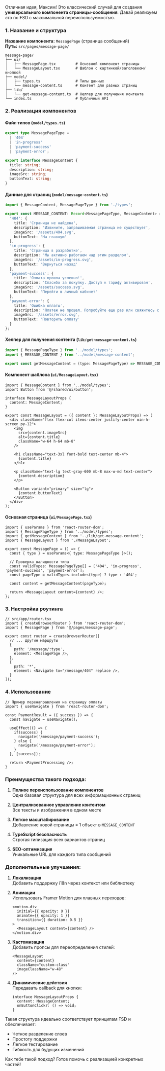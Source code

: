 Отличная идея, Максим! Это классический случай для создания **универсального компонента страницы-сообщения**. Давай реализуем это по FSD с максимальной переиспользуемостью.

### 1. Название и структура
**Название компонента:** `MessagePage` (страница сообщений)  
**Путь:** `src/pages/message-page/`

```
message-page/
├── ui/
│   ├── MessagePage.tsx         # Основной компонент страницы
│   └── MessageLayout.tsx       # Шаблон с картинкой/заголовком/кнопкой
├── model/
│   ├── types.ts                # Типы данных
│   └── message-content.ts      # Контент для разных страниц
├── lib/
│   └── get-message-content.ts  # Хелпер для получения контента
└── index.ts                    # Публичный API
```

### 2. Реализация компонентов

#### Файл типов (`model/types.ts`)
```typescript
export type MessagePageType = 
  | '404' 
  | 'in-progress' 
  | 'payment-success' 
  | 'payment-error';

export interface MessageContent {
  title: string;
  description: string;
  imageSrc: string;
  buttonText: string;
}
```

#### Данные для страниц (`model/message-content.ts`)
```typescript
import { MessageContent, MessagePageType } from './types';

export const MESSAGE_CONTENT: Record<MessagePageType, MessageContent> = {
  '404': {
    title: 'Страница не найдена',
    description: 'Извините, запрашиваемая страница не существует',
    imageSrc: '/assets/404.svg',
    buttonText: 'На главную'
  },
  'in-progress': {
    title: 'Страница в разработке',
    description: 'Мы активно работаем над этим разделом',
    imageSrc: '/assets/in-progress.svg',
    buttonText: 'Вернуться назад'
  },
  'payment-success': {
    title: 'Оплата прошла успешно!',
    description: 'Спасибо за покупку. Доступ к тарифу активирован',
    imageSrc: '/assets/success.svg',
    buttonText: 'Перейти в личный кабинет'
  },
  'payment-error': {
    title: 'Ошибка оплаты',
    description: 'Платеж не прошел. Попробуйте еще раз или свяжитесь с поддержкой',
    imageSrc: '/assets/error.svg',
    buttonText: 'Повторить оплату'
  }
};
```

#### Хелпер для получения контента (`lib/get-message-content.ts`)
```typescript
import { MessagePageType } from '../model/types';
import { MESSAGE_CONTENT } from '../model/message-content';

export const getMessageContent = (type: MessagePageType) => MESSAGE_CONTENT[type];
```

#### Компонент шаблона (`ui/MessageLayout.tsx`)
```tsx
import { MessageContent } from '../model/types';
import Button from '@/shared/ui/button';

interface MessageLayoutProps {
  content: MessageContent;
}

export const MessageLayout = ({ content }: MessageLayoutProps) => (
  <div className="flex flex-col items-center justify-center min-h-screen py-12">
    <img 
      src={content.imageSrc} 
      alt={content.title}
      className="w-64 h-64 mb-8"
    />
    
    <h1 className="text-3xl font-bold text-center mb-4">
      {content.title}
    </h1>
    
    <p className="text-lg text-gray-600 mb-8 max-w-md text-center">
      {content.description}
    </p>
    
    <Button variant="primary" size="lg">
      {content.buttonText}
    </Button>
  </div>
);
```

#### Основная страница (`ui/MessagePage.tsx`)
```tsx
import { useParams } from 'react-router-dom';
import { MessagePageType } from '../model/types';
import { getMessageContent } from '../lib/get-message-content';
import { MessageLayout } from './MessageLayout';

export const MessagePage = () => {
  const { type } = useParams<{ type: MessagePageType }>();
  
  // Проверка валидности типа
  const validTypes: MessagePageType[] = ['404', 'in-progress', 'payment-success', 'payment-error'];
  const pageType = validTypes.includes(type) ? type : '404';
  
  const content = getMessageContent(pageType);

  return <MessageLayout content={content} />;
};
```

### 3. Настройка роутинга
```tsx
// src/app/router.tsx
import { createBrowserRouter } from 'react-router-dom';
import { MessagePage } from '@/pages/message-page';

export const router = createBrowserRouter([
  // ... другие маршруты
  {
    path: '/message/:type',
    element: <MessagePage />,
  },
  {
    path: '*',
    element: <Navigate to="/message/404" replace />,
  }
]);
```

### 4. Использование
```tsx
// Пример перенаправления на страницу оплаты
import { useNavigate } from 'react-router-dom';

const PaymentResult = ({ success }) => {
  const navigate = useNavigate();
  
  useEffect(() => {
    if(success) {
      navigate('/message/payment-success');
    } else {
      navigate('/message/payment-error');
    }
  }, [success]);
  
  return <PaymentProcessing />;
}
```

### Преимущества такого подхода:

1. **Полное переиспользование компонентов**  
   Одна базовая структура для всех информационных страниц

2. **Централизованное управление контентом**  
   Все тексты и изображения в одном месте

3. **Легкое масштабирование**  
   Добавление новой страницы = 1 объект в `MESSAGE_CONTENT`

4. **TypeScript безопасность**  
   Строгая типизация всех вариантов страниц

5. **SEO-оптимизация**  
   Уникальные URL для каждого типа сообщений

### Дополнительные улучшения:

1. **Локализация**  
   Добавить поддержку i18n через контекст или библиотеку

2. **Анимации**  
   Использовать Framer Motion для плавных переходов:
   ```tsx
   <motion.div
     initial={{ opacity: 0 }}
     animate={{ opacity: 1 }}
     transition={{ duration: 0.5 }}
   >
     <MessageLayout content={content} />
   </motion.div>
   ```

3. **Кастомизация**  
   Добавить пропсы для переопределения стилей:
   ```tsx
   <MessageLayout 
     content={content}
     className="custom-class" 
     imageClassName="w-48"
   />
   ```

4. **Динамические действия**  
   Передавать callback для кнопки:
   ```tsx
   interface MessageLayoutProps {
     content: MessageContent;
     onButtonClick?: () => void;
   }
   ```

Такая структура идеально соответствует принципам FSD и обеспечивает:
- Четкое разделение слоев
- Простоту поддержки
- Легкое тестирование
- Гибкость для будущих изменений

Как тебе такой подход? Готов помочь с реализацией конкретных частей!